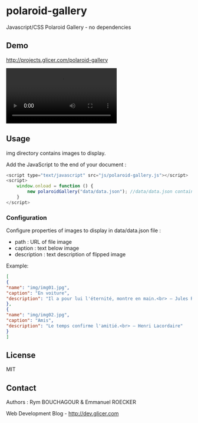 # polaroid-gallery

Javascript/CSS Polaroid Gallery - no dependencies

## Demo

http://projects.glicer.com/polaroid-gallery

![polaroid-gallery](img/polaroid-gallery.mp4)

## Usage

img directory contains images to display.

Add the JavaScript to the end of your document :

```javascript
<script type="text/javascript" src="js/polaroid-gallery.js"></script>
<script>
    window.onload = function () {
        new polaroidGallery("data/data.json"); //data/data.json contains images properties to display 
    }
</script>
```

### Configuration

Configure properties of images to display in data/data.json file :

* path : URL of file image
* caption : text below image
* description :  text description of flipped image


Example:

```json
[
{
"name": "img/img01.jpg", 
"caption": "En voiture",
"description": "Il a pour lui l'éternité, montre en main.<br> — Jules Renard"
},
{
"name": "img/img02.jpg",
"caption": "Amis",
"description": "Le temps confirme l'amitié.<br> — Henri Lacordaire"
}
]
```

## License 

MIT

## Contact

Authors : Rym BOUCHAGOUR & Emmanuel ROECKER

Web Development Blog - http://dev.glicer.com

